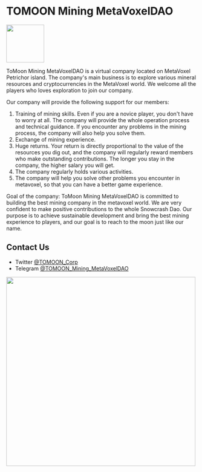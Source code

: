 # TOMOON Mining MetaVoxelDAO

<img src="https://daos.snowcrash.space/daos/tomoon/logo.png" width="100" />

ToMoon Mining MetaVoxelDAO is a virtual company located on MetaVoxel Petrichor island. The company's main business is to explore various mineral resources and cryptocurrencies in the MetaVoxel world. We welcome all the players who loves exploration to join our company.  

Our company will provide the following support for our members:

1. Training of mining skills. Even if you are a novice player, you don't have to worry at all. The company will provide the whole operation process and technical guidance. If you encounter any problems in the mining process, the company will also help you solve them.
2. Exchange of mining experience.
3. Huge returns. Your return is directly proportional to the value of the resources you dig out, and the company will regularly reward members who make outstanding contributions. The longer you stay in the company, the higher salary you will get.
4. The company regularly holds various activities.
5. The company will help you solve other problems you encounter in metavoxel, so that you can have a better game experience.

Goal of the company: ToMoon Mining MetaVoxelDAO is committed to building the best mining company in the metavoxel world. We are very confident to make positive contributions to the whole Snowcrash Dao. Our purpose is to achieve sustainable development and bring the best mining experience to players, and our goal is to reach to the moon just like our name.

## Contact Us

- Twitter [@TOMOON_Corp](https://twitter.com/TOMOON_Corp)
- Telegram [@TOMOON_Mining_MetaVoxelDAO](https://0.plus/TOMOON_Mining_MetaVoxelDAO)

<img src="https://daos.snowcrash.space/static/world_a1.svg" width="500" />